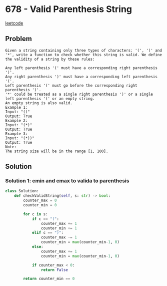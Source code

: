 # 678 - Valid Parenthesis String

[leetcode](https://leetcode.com/problems/valid-parenthesis-string/)

## Problem

    Given a string containing only three types of characters: '(', ')' and '*', write a function to check whether this string is valid. We define the validity of a string by these rules:
    
    Any left parenthesis '(' must have a corresponding right parenthesis ')'.
    Any right parenthesis ')' must have a corresponding left parenthesis '('.
    Left parenthesis '(' must go before the corresponding right parenthesis ')'.
    '*' could be treated as a single right parenthesis ')' or a single left parenthesis '(' or an empty string.
    An empty string is also valid.
    Example 1:
    Input: "()"
    Output: True
    Example 2:
    Input: "(*)"
    Output: True
    Example 3:
    Input: "(*))"
    Output: True
    Note:
    The string size will be in the range [1, 100].

## Solution

### Solution 1: cmin and cmax to valida to parenthesis

```python
class Solution:
    def checkValidString(self, s: str) -> bool:
        counter_max = 0
        counter_min = 0

        for c in s:
            if c == "(":
                counter_max += 1
                counter_min += 1
            elif c == ")":
                counter_max -= 1
                counter_min = max(counter_min-1, 0)
            else:
                counter_max += 1
                counter_min = max(counter_min-1, 0)

            if counter_max < 0:
                return False

        return counter_min == 0
```
